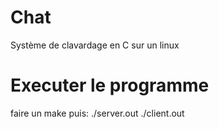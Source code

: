 # Chat
Système de clavardage en C sur un linux
 
 # Executer le programme
faire un make puis:
 ./server.out
 ./client.out
